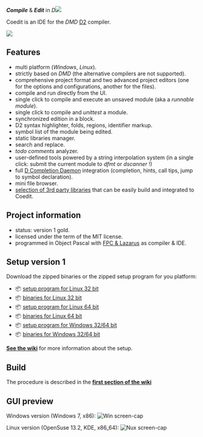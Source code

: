 
***Compile*** & ***Edit*** in _D_![](https://github.com/BBasile/Coedit/raw/master/logo/coedit.png)

Coedit is an IDE for the _DMD_ [D2](http://dlang.org)  compiler.

![](https://github.com/BBasile/Coedit/raw/master/lazproj/coedit.win7.33.png)

**Features**
---
- multi platform (_Windows_, _Linux_).
- strictly based on *DMD* (the alternative compilers are not supported).
- comprehensive project format and two advanced project editors (one for the options and configurations, another for the files).
- compile and run directly from the UI.
- single click to compile and execute an unsaved module (aka a _runnable module_).
- single click to compile and _unittest_ a module.
- synchronized edition in a block.
- D2 syntax highlighter, folds, regions, identifier markup.
- symbol list of the module being edited.
- static libraries manager.
- search and replace.
- _todo comments_ analyzer.
- user-defined tools powered by a string interpolation system (in a single click: submit the current module to _dfmt_ or _dscanner_ !)
- full [D Completion Daemon](https://github.com/Hackerpilot/DCD) integration (completion, hints, call tips, jump to symbol declaration).
- mini file browser.
- [selection of 3rd party libraries](https://github.com/BBasile/metad) that can be easily build and integrated to Coedit.

**Project information**
---
- status:  version 1 gold.
- licensed under the term of the MIT license.
- programmed in Object Pascal with [FPC & Lazarus](http://www.lazarus.freepascal.org) as compiler & IDE.

**Setup version 1**
---
Download the zipped binaries or the zipped setup program for you platform:

- :package: [setup program for Linux 32 bit](https://github.com/BBasile/Coedit/releases/download/untagged-ffcf898ae473cfde6b98/coedit.1gold.linux32.setup.zip)
- :package: [binaries for Linux 32 bit](https://github.com/BBasile/Coedit/releases/download/untagged-ffcf898ae473cfde6b98/coedit.1gold.linux32.zip)
- :package: [setup program for Linux 64 bit](https://github.com/BBasile/Coedit/releases/download/untagged-ffcf898ae473cfde6b98/coedit.1gold.linux64.setup.zip)
- :package: [binaries for Linux 64 bit](https://github.com/BBasile/Coedit/releases/download/untagged-ffcf898ae473cfde6b98/coedit.1gold.linux64.zip)
- :package: [setup program for Windows 32/64 bit](https://github.com/BBasile/Coedit/releases/download/untagged-ffcf898ae473cfde6b98/coedit.1gold.win32.setup.zip)
- :package: [binaries for Windows 32/64 bit](https://github.com/BBasile/Coedit/releases/download/untagged-ffcf898ae473cfde6b98/coedit.1gold.win32.zip)

[**See the wiki**](https://github.com/BBasile/Coedit/wiki#detailed-setup-procedure) for more information about the setup.

**Build**
---

The procedure is described in the [**first section of the wiki**](https://github.com/BBasile/Coedit/wiki#detailed-setup-procedure)

**GUI preview**
---
Windows version (Windows 7, x86):
![Win screen-cap](https://github.com/BBasile/Coedit/raw/master/lazproj/coedit.win7.png "Coedit GUI preview")

Linux version (OpenSuse 13.2, KDE, x86_64):
![Nux screen-cap](https://github.com/BBasile/Coedit/raw/master/lazproj/coedit.linux.kde.png "Coedit GUI preview")

